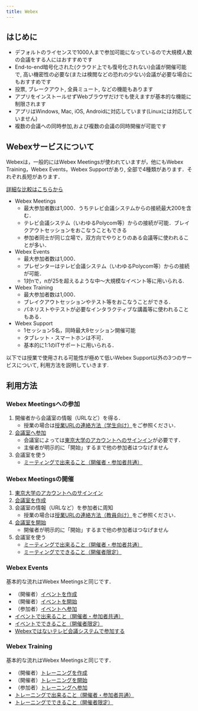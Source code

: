 ```yaml
---
title: Webex
---
```


## はじめに

* デフォルトのライセンスで1000人まで参加可能になっているので大規模人数の会議をする人にはおすすめです
* End-to-end暗号化された(クラウド上でも復号化されない)会議が開催可能で, 高い機密性の必要な(または検閲などの恐れの少ない)会議が必要な場合にもおすすめです
* 投票, ブレークアウト, 全員ミュート, などの機能もあります
* アプリをインストールせずWebブラウザだけでも使えますが基本的な機能に制限されます
* アプリはWindows, Mac, iOS, Androidに対応しています(Linuxには対応していません)
* 複数の会議への同時参加,および複数の会議の同時開催が可能です

## Webexサービスについて

Webexは，一般的にはWebex Meetingsが使われていますが，他にもWebex Training，Webex Events，Webex Supportがあり, 全部で4種類があります．それぞれ長短があります．

[詳細な比較はこちらから](https://www.cisco.com/c/ja_jp/products/conferencing/product_comparison.html)

* Webex Meetings
	* 最大参加者数は1,000．うちテレビ会議システムからの接続最大200を含む．
	* テレビ会議システム（いわゆるPolycom等）からの接続が可能．ブレイクアウトセッションをおこなうこともできる
	* 参加者同士が同じ立場で，双方向でやりとりのある会議等に使われることが多い．
* Webex Events
	* 最大参加者数は1,000．
	* プレゼンターはテレビ会議システム（いわゆるPolycom等）からの接続が可能．
	* 1対nで，nが25を超えるような中～大規模なイベント等に用いられる.
* Webex Training
	* 最大参加者数は1,000．
	* ブレイクアウトセッションやテスト等をおこなうことができる．
	* パネリストやテストが必要なインタラクティブな講義等に使われることもある．
* Webex Support
	* 1セッション5名，同時最大8セッション開催可能
	* タブレット・スマートホンは不可．
	* 基本的に1:1のITサポートに用いられる．

以下では授業で使用される可能性が極めて低いWebex Support以外の3つのサービスについて, 利用方法を説明していきます.

## 利用方法

### Webex Meetingsへの参加

1. 開催者から会議室の情報（URLなど）を得る．
    - 授業の場合は[授業URLの連絡方法（学生向け）](/oc/url)をご参照ください．
1. [会議室へ参加](join_meeting)
	- 会議室によっては[東京大学のアカウントへのサインイン](signin)が必要です．
	- 主催者が明示的に「開始」するまで他の参加者はつなげません
1. 会議室を使う
	* [ミーティングで出来ること（開催者・参加者共通）](do_meeting)

### Webex Meetingsの開催

1. [東京大学のアカウントへのサインイン](signin)
1. [会議室を作成](create_meeting)
1. 会議室の情報（URLなど）を参加者に周知
    - 授業の場合は[授業URLの連絡方法（教員向け）](/faculty_members/url)をご参照ください．
1. [会議室を開始](open_meeting)
	* 開催者が明示的に「開始」するまで他の参加者はつなげません
1. 会議室を使う
	* [ミーティングで出来ること（開催者・参加者共通）](do_meeting)
	* [ミーティングでできること（開催者限定）](do_meeting_host)

### Webex Events

基本的な流れはWebex Meetingsと同じです．

- （開催者）[イベントを作成](create_events)
- （開催者）[イベントを開始](open_events)
- （参加者）[イベントへ参加](join_events)
- [イベントで出来ること（開催者・参加者共通）](do_events)
- [イベントでできること（開催者限定）](do_events_host)
- [Webexではないテレビ会議システムで参加する](join_events_vc)

###  Webex Training

基本的な流れはWebex Meetingsと同じです．

- （開催者）[トレーニングを作成](create_training)
- （開催者）[トレーニングを開始](open_training)
- （参加者）[トレーニングへ参加](join_training)
- [トレーニングで出来ること（開催者・参加者共通）](do_training)
- [トレーニングでできること（開催者限定）](do_training_host)

